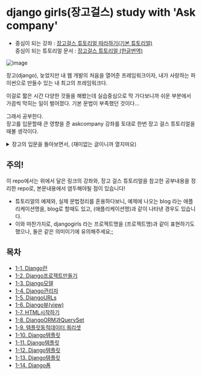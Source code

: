 # django girls(장고걸스) study with 'Ask company'

- 중심이 되는 강좌 : [장고걸스 튜토리얼 따라하기(기본 튜토리얼)](https://www.askcompany.kr/r/djangogirls/)  
중심이 되는 튜토리얼 문서 : [장고걸스 튜토리얼 (한글번역)](https://tutorial.djangogirls.org/ko/)

![image](https://user-images.githubusercontent.com/48408417/82525792-47689c00-9b6d-11ea-8c4c-1d4f12df45b9.png)

장고(django), 늦었지만 내 웹 개발의 처음을 열어준 프레임워크이자,   내가 사랑하는 파이썬으로 만들수 있는 내 최고의 프레임워크다. 

이걸로 짧은 시간 다양한 것들을 해봤는데 실습중심으로 막 가다보니까 쉬운 부분에서 가끔씩 막히는 일이 벌어졌다. 기본 문법이 부족했던 것이다...   

그래서 공부한다.   
장고를 입문할때 큰 영향을 준 askcompany 강좌를 토대로 한번 장고 걸스 튜토리얼을 때볼 생각이다.

<details>
    <summary>장고의 입문을 돌아보면서, (재미없는 글이니까 열지마요)</summary>
사실상 장고(django)를 가지고 여러 프로젝트를 해보았다. (물론2020년이 들어서야 늦게 시작했긴 했지만...)

이 장고는 내가 웹 백엔드(+풀스택)를 처음으로 개발해보게 된, 입문백프레임워크? 인데, 이 프레임워크를 접하게 된 계기가, 다름아닌Ask company의 영상이였다.

솔직히 그전까진 학교에서 하라는데로 하고, 공부하는데 솔솔한재미는 있어도 막 폭발적으로 밤을 세서 코딩을 하고싶진 않았다.  
근데 2019년 말, 우연히 시작한 크롤링에서 삘이 팍 꽃혀서 한동안 접어뒀던 파이썬 언어를 가지고 무에서 유를 공부해내기 시작했다.와... 정말 재밌었다.

물론 엄청 어려웠다. 걍 아무런 강의나 책도 없이 쌩으로 구글링으로주어들으면서 공부하였기에, 지식도 개판이였다. 

근데 유튜브로 askcompany의 이진석 코치분의 영상으로, 그동안 막혔던 코딩문제도  해결하면서 와... 엄청난 흐름과 마인드를 배웠다.
고수를 만난게, 그리고 그 고수가 가볍게 설명해주는게 하나하나   주옥같았다.

---

아무튼 이제는 지대로 입문할 시간일 것이다.  
이곳에서 이제 ask company의 강의를 들으면서, 정말로 내가좋아했던 크롤링과 장고의 끝까지 공부해볼 수 있으면 좋을 것 같다.
</details>

## 주의!

이 repo에서는 위에서 달은 링크의 강좌와, 장고 걸스 튜토리얼을 참고한 공부내용을 정리한 repo로, 본문내용에서 염두해야될 점이 있습니다!

- 튜토리얼의 예제와, 실제 문법정리를 혼용하다보니, 예제에 나오는 blog 라는 애플리케이션명을, blog로 할때도 있고, (애플리케이션명)과 같이 나타낸 경우도 있습니다. 
- 이와 마찬가지로, djangogirls 라는 프로젝트명을 (프로젝트명)과 같이 표현하기도 했으나, 둘은 같은 의미이기에 유의해주세요;; 

## 목차

- [1-1. Django란](https://github.com/Kimdonghyeon7645/django-girls_study_with_Ask-company/blob/master/1-01-Django란.md)
- [1-2. Django프로젝트만들기](https://github.com/Kimdonghyeon7645/django-girls_study_with_Ask-company/blob/master/1-02-Django프로젝트만들기.md)
- [1-3. Django모델](https://github.com/Kimdonghyeon7645/django-girls_study_with_Ask-company/blob/master/1-03-Django모델.md)
- [1-4. Django관리자](https://github.com/Kimdonghyeon7645/django-girls_study_with_Ask-company/blob/master/1-04-Django관리자.md)
- [1-5. DjangoURLs](https://github.com/Kimdonghyeon7645/django-girls_study_with_Ask-company/blob/master/1-05-DjangoURLs.md)
- [1-6. Django뷰(view)](https://github.com/Kimdonghyeon7645/django-girls_study_with_Ask-company/blob/master/1-06-Django뷰(view).md)
- [1-7. HTML시작하기](https://github.com/Kimdonghyeon7645/django-girls_study_with_Ask-company/blob/master/1-07-HTML시작하기.md)
- [1-8. DjangoORM과QuerySet](https://github.com/Kimdonghyeon7645/django-girls_study_with_Ask-company/blob/master/1-08-DjangoORM과QuerySet.md)
- [1-9. 템플릿동적데이터,쿼리셋](https://github.com/Kimdonghyeon7645/django-girls_study_with_Ask-company/blob/master/1-09-템플릿동적데이터,쿼리셋.md)
- [1-10. Django템플릿](https://github.com/Kimdonghyeon7645/django-girls_study_with_Ask-company/blob/master/1-10-Django템플릿.md)
- [1-11. Django템플릿](https://github.com/Kimdonghyeon7645/django-girls_study_with_Ask-company/blob/master/1-11-Django정적(static)파일,CSS사용하기.md)
- [1-12. Django템플릿](https://github.com/Kimdonghyeon7645/django-girls_study_with_Ask-company/blob/master/1-12-Django템플릿상속(확장)하기.md)
- [1-13. Django템플릿](https://github.com/Kimdonghyeon7645/django-girls_study_with_Ask-company/blob/master/1-13-애플리케이션확장.md)
- [1-14. Django폼](https://github.com/Kimdonghyeon7645/django-girls_study_with_Ask-company/blob/master/1-14-Django폼.md)
